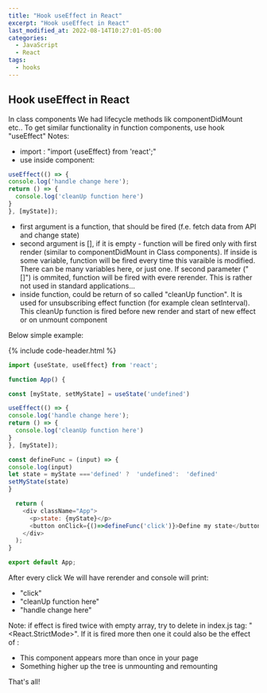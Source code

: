 ```yaml
---
title: "Hook useEffect in React"
excerpt: "Hook useEffect in React"
last_modified_at: 2022-08-14T10:27:01-05:00
categories:
  - JavaScript
  - React
tags: 
  - hooks
---
```


<!-- short introduction -->
## Hook useEffect in React

In class components We had lifecycle methods lik componentDidMount etc..
To get similar functionality in function components, use hook "useEffect"
Notes:
- import : "import {useEffect} from 'react';"
- use inside component: 

```js
useEffect(() => {
console.log('handle change here');
return () => {
  console.log('cleanUp function here')
}
}, [myState]);
```

- first argument is a function, that should be fired (f.e. fetch data from API and change state)
- second argument is [], if it is empty - function will be fired only with first render (similar to componentDidMount in Class components). If inside is some variable, function will be fired every time this varaible is modified. There can be many variables here, or just one. If second parameter ("[]") is ommited, function will be fired with evere rerender. This is rather not used in standard applications...
- inside function, could be return of so called "cleanUp function". It is used for unsubscribing effect function (for example clean setInterval). This cleanUp function is fired before new render and start of new effect or on unmount component

Below simple example:

{% include code-header.html %}
```js
import {useState, useEffect} from 'react';

function App() {

const [myState, setMyState] = useState('undefined')

useEffect(() => {
console.log('handle change here');
return () => {
  console.log('cleanUp function here')
}
}, [myState]);

const defineFunc = (input) => {
console.log(input)
let state = myState ==='defined' ?  'undefined':  'defined'
setMyState(state)
}

  return (
    <div className="App">
      <p>state: {myState}</p>
      <button onClick={()=>defineFunc('click')}>Define my state</button>
    </div>
  );
}

export default App;

```

After every click We will have rerender and console will print:
- "click"
- "cleanUp function here"
- "handle change here"


Note: if effect is fired twice with empty array, try to delete in index.js tag: "<React.StrictMode>". 
If it is fired more then one it could also be the effect of :
- This component appears more than once in your page
- Something higher up the tree is unmounting and remounting

That's all!



